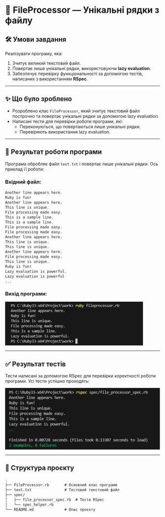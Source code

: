 
# 📝 FileProcessor — Унікальні рядки з файлу

## 🛠 Умови завдання
Реалізувати програму, яка:
1. Зчитує великий текстовий файл.
2. Повертає лише унікальні рядки, використовуючи **lazy evaluation**.
3. Забезпечує перевірку функціональності за допомогою тестів, написаних з використанням **RSpec**.

---

## ✨ Що було зроблено
- Розроблено клас `FileProcessor`, який зчитує текстовий файл построчно та повертає унікальні рядки за допомогою lazy evaluation. 
- Написані тести для перевірки роботи програми, які:
  - Переконуються, що повертаються лише унікальні рядки.
  - Перевіряють використання lazy evaluation. 


---

## 📸 Результат роботи програми
Програма обробляє файл `text.txt` і повертає лише унікальні рядки. Ось приклад її роботи:

### Вхідний файл:
```
Another line appears here.
Ruby is fun!
Another line appears here.
This line is unique.
File processing made easy.
This is a sample line.
This is a sample line.
File processing made easy.
File processing made easy.
Another line appears here.
This line is unique.
This line is unique.
Another line appears here.
File processing made easy.
This line is unique.
Ruby is fun!
Lazy evaluation is powerful.
Lazy evaluation is powerful
...
```

### Вихід програми:


![Результат роботи програми](images/work.png)

---

## ✅ Результат тестів
Тести написані за допомогою RSpec для перевірки коректності роботи програми. Усі тести успішно проходять:


![Результат тестів](images/test.png)

---

## 📂 Структура проєкту
```
.
├── FileProcessor.rb       # Основний клас програми
├── text.txt               # Тестовий текстовий файл
├── spec/
│   ├── file_processor_spec.rb  # Тести RSpec
│   └── spec_helper.rb
└── README.md              # Опис проєкту
```

